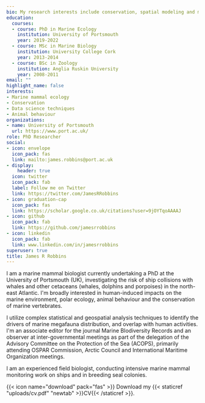 ```yaml
---
bio: My research interests include conservation, spatial modeling and marine mammal ecology. 
education:
  courses:
  - course: PhD in Marine Ecology
    institution: University of Portsmouth
    year: 2019-2022
  - course: MSc in Marine Biology
    institution: University College Cork
    year: 2013-2014
  - course: BSc in Zoology
    institution: Anglia Ruskin University
    year: 2008-2011
email: ""
highlight_name: false
interests:
- Marine mammal ecology
- Conservation
- Data science techniques
- Animal behaviour
organizations:
- name: University of Portsmouth
  url: https://www.port.ac.uk/
role: PhD Researcher
social:
- icon: envelope
  icon_pack: fas
  link: mailto:james.robbins@port.ac.uk
- display:
    header: true
  icon: twitter
  icon_pack: fab
  label: Follow me on Twitter
  link: https://twitter.com/JamesRRobbins
- icon: graduation-cap
  icon_pack: fas
  link: https://scholar.google.co.uk/citations?user=9jOYTqoAAAAJ
- icon: github
  icon_pack: fab
  link: https://github.com/jamesrrobbins
- icon: linkedin
  icon_pack: fab
  link: www.linkedin.com/in/jamesrrobbins
superuser: true
title: James R Robbins
---
```


I am a marine mammal biologist currently undertaking a PhD at the University of Portsmouth (UK), investigating the risk of ship collisions with whales and other cetaceans (whales, dolphins and porpoises) in the north-east Atlantic. I'm broadly interested in human-induced impacts on the marine environment, polar ecology, animal behaviour and the conservation of marine vertebrates.

I utilize complex statistical and geospatial analysis techniques to identify the drivers of marine megafauna distribution, and overlap with human activities. I'm an associate editor for the journal Marine BIodiversity Records and an observer at inter-governmental meetings as part of the delegation of the Advisory Committee on the Protection of the Sea (ACOPS), primarily attending OSPAR Commission, Arctic Council and International Maritime Organization meetings.

I am an experienced field biologist, conducting intensive marine mammal monitoring work on ships and in breeding seal colonies. 

{{< icon name="download" pack="fas" >}} Download my {{< staticref "uploads/cv.pdf" "newtab" >}}CV{{< /staticref >}}.
